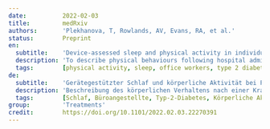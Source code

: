 ```yaml
---
date:          2022-02-03
title:         medRxiv
authors:       'Plekhanova, T, Rowlands, AV, Evans, RA, et al.'
status:        Preprint
en:
  subtitle:    'Device-assessed sleep and physical activity in individuals recovering from a hospital admission for COVID-19: a prospective, multicentre study'
  description: 'To describe physical behaviours following hospital admission for COVID-19 including associations with acute illness severity and ongoing symptoms. 1077 patients with COVID-19 discharged from hospital between March and November 2020 were recruited. Using a 14-day wear protocol, wrist-worn accelerometers were sent to participants after a five-month follow-up assessment. Acute illness severity was assessed by the WHO clinical progression scale, and the severity of ongoing symptoms was assessed using four previously reported data-driven clinical recovery clusters. Two existing control populations of office workers and type 2 diabetes were comparators. Valid accelerometer data from 253 women and 462 men were included. Women engaged in a mean±SD of 14.9±14.7 minutes/day of moderate-to-vigorous physical activity (MVPA), with 725.6±104.9 minutes/day spent inactive and 7.22±1.08 hours/day asleep. The values for men were 21.0±22.3 and 755.5±102.8 minutes/day and 6.94±1.14 hours/day, respectively. Over 60% of women and men did not have any days containing a 30-minute bout of MVPA. Variability in sleep timing was approximately 2 hours in men and women. More severe acute illness was associated with lower total activity and MVPA in recovery. The very severe recovery cluster was associated with fewer days/week containing continuous bouts of MVPA, longer sleep duration, and higher variability in sleep timing. Patients post-hospitalisation with COVID-19 had lower levels of physical activity, greater sleep variability, and lower sleep efficiency than a similarly aged cohort of office workers or those with type 2 diabetes. Physical activity and regulating sleep patterns are potential treatable traits for COVID-19 recovery programmes. '
  tags:        [physical activity, sleep, office workers, type 2 diabetes]
de:
  subtitle:    'Gerätegestützter Schlaf und körperliche Aktivität bei Personen, die sich von einer Krankenhauseinweisung wegen COVID-19 erholen: eine prospektive, multizentrische Studie'
  description: 'Beschreibung des körperlichen Verhaltens nach einer Krankenhauseinweisung wegen COVID-19, einschließlich der Zusammenhänge mit dem Schweregrad der akuten Erkrankung und den anhaltenden Symptomen. 1077 Patienten mit COVID-19, die zwischen März und November 2020 aus dem Krankenhaus entlassen wurden, wurden rekrutiert. Unter Verwendung eines 14-tägigen Trageprotokolls wurden den Teilnehmern nach einer fünfmonatigen Nachuntersuchung am Handgelenk getragene Beschleunigungsmesser zugesandt. Der Schweregrad der akuten Erkrankung wurde anhand der WHO-Skala für den klinischen Krankheitsverlauf bewertet, und der Schweregrad der anhaltenden Symptome wurde anhand von vier zuvor berichteten datengestützten klinischen Erholungsclustern bewertet. Zwei bestehende Kontrollpopulationen von Büroangestellten und Typ-2-Diabetikern dienten als Vergleichsgruppen. Es wurden gültige Beschleunigungsmesserdaten von 253 Frauen und 462 Männern einbezogen. Die Frauen waren im Durchschnitt±SD von 14,9±14,7 Minuten/Tag mäßig bis stark körperlich aktiv, während sie 725,6±104,9 Minuten/Tag inaktiv waren und 7,22±1,08 Stunden/Tag schliefen. Die Werte für Männer lagen bei 21,0±22,3 und 755,5±102,8 Minuten/Tag bzw. 6,94±1,14 Stunden/Tag. Über 60 % der Frauen und Männer hatten keinen Tag, an dem sie sich 30 Minuten lang sportlich betätigten. Die Variabilität der Schlafdauer betrug bei Männern und Frauen etwa 2 Stunden. Eine schwerere akute Erkrankung war mit einer geringeren Gesamtaktivität und einem geringeren MVPA in der Erholungsphase verbunden. Der sehr schwere Genesungscluster stand in Verbindung mit weniger Tagen/Woche mit kontinuierlichen Aktivitäten, längerer Schlafdauer und größerer Variabilität der Schlafzeiten. Patienten mit COVID-19 hatten nach dem Krankenhausaufenthalt ein geringeres Maß an körperlicher Aktivität, eine größere Schlafvariabilität und eine geringere Schlafeffizienz als eine ähnlich alte Kohorte von Büroangestellten oder Personen mit Typ-2-Diabetes. Körperliche Aktivität und die Regulierung des Schlafverhaltens sind potenziell behandelbare Merkmale für COVID-19-Erholungsprogramme.' 
  tags:        [Schlaf, Büroangestellte, Typ-2-Diabetes, Körperliche Aktivität]
group:         'Treatments'
credit:        https://doi.org/10.1101/2022.02.03.22270391
---
```

